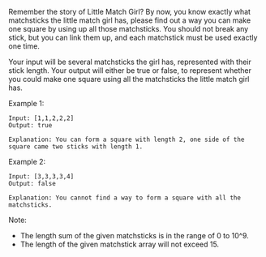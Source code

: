 Remember the story of Little Match Girl? By now, you know exactly what matchsticks the little match girl has, please find out a way you can make one square by using up all those matchsticks. You should not break any stick, but you can link them up, and each matchstick must be used exactly one time.

Your input will be several matchsticks the girl has, represented with their stick length. Your output will either be true or false, to represent whether you could make one square using all the matchsticks the little match girl has.

Example 1:

~~~
Input: [1,1,2,2,2]
Output: true

Explanation: You can form a square with length 2, one side of the square came two sticks with length 1.
~~~

Example 2:

~~~
Input: [3,3,3,3,4]
Output: false

Explanation: You cannot find a way to form a square with all the matchsticks.
~~~

Note:

* The length sum of the given matchsticks is in the range of 0 to 10^9.
* The length of the given matchstick array will not exceed 15.
